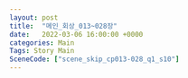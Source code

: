 ```yaml
---
layout: post
title:  "메인_회상_013~028장"
date:   2022-03-06 16:00:00 +0000
categories: Main
Tags: Story Main
SceneCode: ["scene_skip_cp013-028_q1_s10"]
---
```

